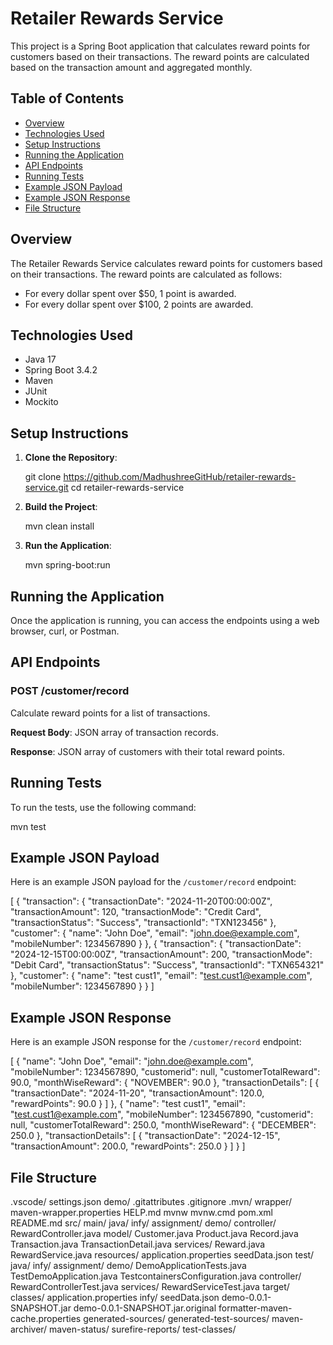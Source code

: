 
# Retailer Rewards Service

This project is a Spring Boot application that calculates reward points for customers based on their transactions. The reward points are calculated based on the transaction amount and aggregated monthly.

## Table of Contents

- [Overview](#overview)
- [Technologies Used](#technologies-used)
- [Setup Instructions](#setup-instructions)
- [Running the Application](#running-the-application)
- [API Endpoints](#api-endpoints)
- [Running Tests](#running-tests)
- [Example JSON Payload](#example-json-payload)
- [Example JSON Response](#example-json-response)
- [File Structure](#file-structure)

## Overview

The Retailer Rewards Service calculates reward points for customers based on their transactions. The reward points are calculated as follows:
- For every dollar spent over $50, 1 point is awarded.
- For every dollar spent over $100, 2 points are awarded.

## Technologies Used

- Java 17
- Spring Boot 3.4.2
- Maven
- JUnit
- Mockito

## Setup Instructions

1. **Clone the Repository**:

   git clone https://github.com/MadhushreeGitHub/retailer-rewards-service.git
   cd retailer-rewards-service


2. **Build the Project**:

   mvn clean install

3. **Run the Application**:
   
   mvn spring-boot:run
   

## Running the Application

Once the application is running, you can access the endpoints using a web browser, curl, or Postman.

## API Endpoints

### POST /customer/record

Calculate reward points for a list of transactions.

**Request Body**: JSON array of transaction records.

**Response**: JSON array of customers with their total reward points.

## Running Tests

To run the tests, use the following command:

mvn test


## Example JSON Payload

Here is an example JSON payload for the `/customer/record` endpoint:

[
    {
        "transaction": {
            "transactionDate": "2024-11-20T00:00:00Z",
            "transactionAmount": 120,
            "transactionMode": "Credit Card",
            "transactionStatus": "Success",
            "transactionId": "TXN123456"
        },
        "customer": {
            "name": "John Doe",
            "email": "john.doe@example.com",
            "mobileNumber": 1234567890
        }
    },
    {
        "transaction": {
            "transactionDate": "2024-12-15T00:00:00Z",
            "transactionAmount": 200,
            "transactionMode": "Debit Card",
            "transactionStatus": "Success",
            "transactionId": "TXN654321"
        },
        "customer": {
            "name": "test cust1",
            "email": "test.cust1@example.com",
            "mobileNumber": 1234567890
        }
    }
]


## Example JSON Response

Here is an example JSON response for the `/customer/record` endpoint:

[
    {
        "name": "John Doe",
        "email": "john.doe@example.com",
        "mobileNumber": 1234567890,
        "customerid": null,
        "customerTotalReward": 90.0,
        "monthWiseReward": {
            "NOVEMBER": 90.0
        },
        "transactionDetails": [
            {
                "transactionDate": "2024-11-20",
                "transactionAmount": 120.0,
                "rewardPoints": 90.0
            }
        ]
    },
    {
        "name": "test cust1",
        "email": "test.cust1@example.com",
        "mobileNumber": 1234567890,
        "customerid": null,
        "customerTotalReward": 250.0,
        "monthWiseReward": {
            "DECEMBER": 250.0
        },
        "transactionDetails": [
            {
                "transactionDate": "2024-12-15",
                "transactionAmount": 200.0,
                "rewardPoints": 250.0
            }
        ]
    }
]


## File Structure


.vscode/
	settings.json
demo/
	.gitattributes
	.gitignore
	.mvn/
		wrapper/
			maven-wrapper.properties
	HELP.md
	mvnw
	mvnw.cmd
	pom.xml
	README.md
	src/
		main/
			java/
				infy/
					assignment/
						demo/
							controller/
								RewardController.java
							model/
								Customer.java
								Product.java
								Record.java
								Transaction.java
								TransactionDetail.java
							services/
								Reward.java
								RewardService.java
			resources/
				application.properties
				seedData.json
		test/
			java/
				infy/
					assignment/
						demo/
							DemoApplicationTests.java
							TestDemoApplication.java
							TestcontainersConfiguration.java
							controller/
								RewardControllerTest.java
							services/
								RewardServiceTest.java
	target/
		classes/
			application.properties
			infy/
			seedData.json
		demo-0.0.1-SNAPSHOT.jar
		demo-0.0.1-SNAPSHOT.jar.original
		formatter-maven-cache.properties
		generated-sources/
		generated-test-sources/
		maven-archiver/
		maven-status/
		surefire-reports/
		test-classes/

